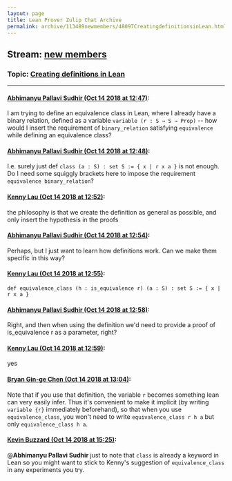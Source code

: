 ```yaml
---
layout: page
title: Lean Prover Zulip Chat Archive 
permalink: archive/113489newmembers/48097CreatingdefinitionsinLean.html
---
```


## Stream: [new members](index.html)
### Topic: [Creating definitions in Lean](48097CreatingdefinitionsinLean.html)

---

#### [Abhimanyu Pallavi Sudhir (Oct 14 2018 at 12:47)](https://leanprover.zulipchat.com/#narrow/stream/113489-new%20members/topic/Creating%20definitions%20in%20Lean/near/135772739):
I am trying to define an equivalence class in Lean, where I already have a binary relation, defined as a variable `variable (r : S → S → Prop)` -- how would I insert the requirement of `binary_relation` satisfying `equivalence` while defining an equivalence class?

#### [Abhimanyu Pallavi Sudhir (Oct 14 2018 at 12:48)](https://leanprover.zulipchat.com/#narrow/stream/113489-new%20members/topic/Creating%20definitions%20in%20Lean/near/135772781):
I.e. surely just def `class (a : S) : set S := { x | r x a }` is not enough. Do I need some squiggly brackets here to impose the requirement `equivalence binary_relation`?

#### [Kenny Lau (Oct 14 2018 at 12:52)](https://leanprover.zulipchat.com/#narrow/stream/113489-new%20members/topic/Creating%20definitions%20in%20Lean/near/135772896):
the philosophy is that we create the definition as general as possible, and only insert the hypothesis in the proofs

#### [Abhimanyu Pallavi Sudhir (Oct 14 2018 at 12:54)](https://leanprover.zulipchat.com/#narrow/stream/113489-new%20members/topic/Creating%20definitions%20in%20Lean/near/135772964):
Perhaps, but I just want to learn how definitions work. Can we make them specific in this way?

#### [Kenny Lau (Oct 14 2018 at 12:55)](https://leanprover.zulipchat.com/#narrow/stream/113489-new%20members/topic/Creating%20definitions%20in%20Lean/near/135772975):
`def equivalence_class (h : is_equivalence r) (a : S) : set S := { x | r x a }`

#### [Abhimanyu Pallavi Sudhir (Oct 14 2018 at 12:58)](https://leanprover.zulipchat.com/#narrow/stream/113489-new%20members/topic/Creating%20definitions%20in%20Lean/near/135773069):
Right, and then when using the definition we'd need to provide a proof of is_equivalence r as a parameter, right?

#### [Kenny Lau (Oct 14 2018 at 12:59)](https://leanprover.zulipchat.com/#narrow/stream/113489-new%20members/topic/Creating%20definitions%20in%20Lean/near/135773077):
yes

#### [Bryan Gin-ge Chen (Oct 14 2018 at 13:04)](https://leanprover.zulipchat.com/#narrow/stream/113489-new%20members/topic/Creating%20definitions%20in%20Lean/near/135773243):
Note that if you use that definition, the variable `r` becomes something lean can very easily infer. Thus it's convenient to make it implicit (by writing `variable {r}` immediately beforehand), so that when you use `equivalence_class`, you won't need to write `equivalence_class r h a` but only `equivalence_class h a`.

#### [Kevin Buzzard (Oct 14 2018 at 15:25)](https://leanprover.zulipchat.com/#narrow/stream/113489-new%20members/topic/Creating%20definitions%20in%20Lean/near/135777737):
@**Abhimanyu Pallavi Sudhir** just to note that `class` is already a keyword in Lean so you might want to stick to Kenny's suggestion of `equivalence_class` in any experiments you try.

